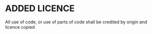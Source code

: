 # ADDED LICENCE

All use of code, or use of parts of code shall be credited by origin and licence copied
